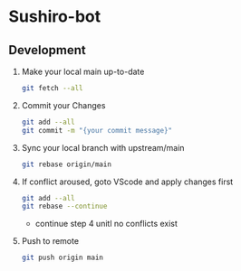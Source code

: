 # Sushiro-bot

## Development
1. Make your local main up-to-date

    ```sh
    git fetch --all
    ```
2. Commit your Changes

    ```sh
    git add --all
    git commit -m "{your commit message}"
    ```

3. Sync your local branch with upstream/main

    ```sh
    git rebase origin/main
    ```

4. If conflict aroused, goto VScode and apply changes first

    ```sh
    git add --all
    git rebase --continue
    ```
    - continue step 4 unitl no conflicts exist

4. Push to remote
   ```sh
   git push origin main
   ```